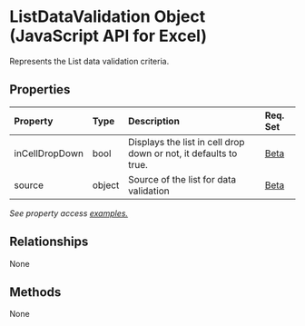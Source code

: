 # ListDataValidation Object (JavaScript API for Excel)

Represents the List data validation criteria.

## Properties

| Property	   | Type	|Description| Req. Set|
|:---------------|:--------|:----------|:----|
|inCellDropDown|bool|Displays the list in cell drop down or not, it defaults to true.|[Beta](../requirement-sets/excel-api-requirement-sets.md)|
|source|object|Source of the list for data validation|[Beta](../requirement-sets/excel-api-requirement-sets.md)|

_See property access [examples.](#property-access-examples)_

## Relationships
None


## Methods
None

